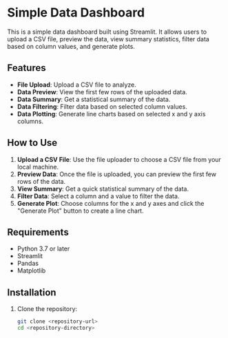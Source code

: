 # Simple Data Dashboard

This is a simple data dashboard built using Streamlit. It allows users to upload a CSV file, preview the data, view summary statistics, filter data based on column values, and generate plots.

## Features

- **File Upload**: Upload a CSV file to analyze.
- **Data Preview**: View the first few rows of the uploaded data.
- **Data Summary**: Get a statistical summary of the data.
- **Data Filtering**: Filter data based on selected column values.
- **Data Plotting**: Generate line charts based on selected x and y axis columns.

## How to Use

1. **Upload a CSV File**: Use the file uploader to choose a CSV file from your local machine.
2. **Preview Data**: Once the file is uploaded, you can preview the first few rows of the data.
3. **View Summary**: Get a quick statistical summary of the data.
4. **Filter Data**: Select a column and a value to filter the data.
5. **Generate Plot**: Choose columns for the x and y axes and click the "Generate Plot" button to create a line chart.

## Requirements

- Python 3.7 or later
- Streamlit
- Pandas
- Matplotlib

## Installation

1. Clone the repository:
   ```bash
   git clone <repository-url>
   cd <repository-directory>

